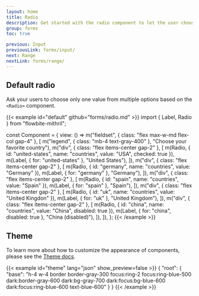 ```yaml
---
layout: home
title: Radio
description: Get started with the radio component to let the user choose a single option from multiple options in the form of a circle based on multiple styles and colors
group: forms
toc: true

previous: Input
previousLink: forms/input/
next: Range
nextLink: forms/range/
---
```


## Default radio

Ask your users to choose only one value from multiple options based on the `<Radio>` component.

{{< example id="default" github="forms/radio.md" >}}
import { Label, Radio } from "flowbite-mithril";

const Component = {
  view: () =>
    m("fieldset", { class: "flex max-w-md flex-col gap-4" }, [
      m("legend", { class: "mb-4 text-gray-400" }, "Choose your favorite country"),
      m("div", { class: "flex items-center gap-2" }, [
        m(Radio, { id: "united-states", name: "countries", value: "USA", checked: true }),
        m(Label, { for: "united-states" }, "United States"),
      ]),
      m("div", { class: "flex items-center gap-2" }, [
        m(Radio, { id: "germany", name: "countries", value: "Germany" }),
        m(Label, { for: "germany" }, "Germany"),
      ]),
      m("div", { class: "flex items-center gap-2" }, [
        m(Radio, { id: "spain", name: "countries", value: "Spain" }),
        m(Label, { for: "spain" }, "Spain"),
      ]),
      m("div", { class: "flex items-center gap-2" }, [
        m(Radio, { id: "uk", name: "countries", value: "United Kingdon" }),
        m(Label, { for: "uk" }, "United Kingdom"),
      ]),
      m("div", { class: "flex items-center gap-2" }, [
        m(Radio, { id: "china", name: "countries", value: "China", disabled: true }),
        m(Label, { for: "china", disabled: true }, "China (disabled)"),
      ]),
    ]),
};
{{< /example >}}

## Theme

To learn more about how to customize the appearance of components, please see the [Theme docs](https://alexferl.github.io/flowbite-mithril/customize/theme/).

{{< example id="theme" lang="json" show_preview=false >}}
{
  "root": {
    "base": "h-4 w-4 border border-gray-300 focus:ring-2 focus:ring-blue-500 dark:border-gray-600 dark:bg-gray-700 dark:focus:bg-blue-600 dark:focus:ring-blue-600 text-blue-600"
  }
}
{{< /example >}}

